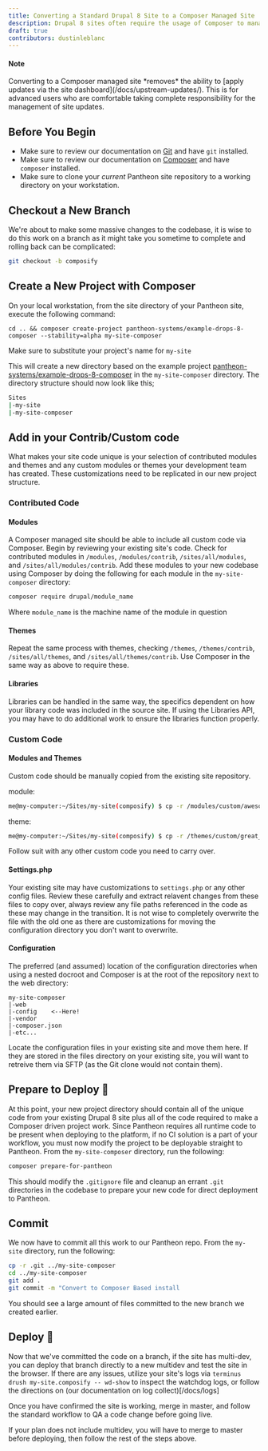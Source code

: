 ```yaml
---
title: Converting a Standard Drupal 8 Site to a Composer Managed Site
description: Drupal 8 sites often require the usage of Composer to manage site dependencies. The need to begin using Composer for a site build can often surface after a site is in development, necessitating a divergance from the Pantheon managed upstream.
draft: true
contributors: dustinleblanc
---
```

<div class="alert alert-info">
  <h4 class="info">Note</h4><p markdown="1">Converting to a Composer managed site *removes* the ability to [apply updates via the site dashboard](/docs/upstream-updates/). This is for advanced users who are comfortable taking complete responsibility for the management of site updates. 
</p>
</div>

## Before You Begin

 - Make sure to review our documentation on [Git](/docs/git) and have `git` installed.
 - Make sure to review our documentation on [Composer](/docs/composer) and have `composer` installed.
 - Make sure to clone your _current_ Pantheon site repository to a working directory on your workstation.

## Checkout a New Branch
We're about to make some massive changes to the codebase, it is wise to do this work on a branch as it might take you sometime to complete and rolling back can be complicated:
```sh
git checkout -b composify
```

## Create a New Project with Composer

On your local workstation, from the site directory of your Pantheon site, execute the following command:

```command
cd .. && composer create-project pantheon-systems/example-drops-8-composer --stability=alpha my-site-composer
```
Make sure to substitute your project's name for `my-site`

This will create a new directory based on the example project [pantheon-systems/example-drops-8-composer](https://github.com/pantheon-system/example-drops-8-composer) in the `my-site-composer` directory. The directory structure should now look like this;
```sh
Sites
|-my-site
|-my-site-composer
```

## Add in your Contrib/Custom code

What makes your site code unique is your selection of contributed modules and themes and any custom modules or themes your development team has created. These customizations need to be replicated in our new project structure.

### Contributed Code
#### Modules
A Composer managed site should be able to include all custom code via Composer. Begin by reviewing your existing site's code. Check for contributed modules in `/modules`, `/modules/contrib`, `/sites/all/modules`, and `/sites/all/modules/contrib`. Add these modules to your new codebase using Composer by doing the following for each module in the `my-site-composer` directory:
```sh
composer require drupal/module_name
``` 
Where `module_name` is the machine name of the module in question

#### Themes
Repeat the same process with themes, checking `/themes`, `/themes/contrib`, `/sites/all/themes`, and `/sites/all/themes/contrib`. Use Composer in the same way as above to require these.

#### Libraries
Libraries can be handled in the same way, the specifics dependent on how your library code was included in the source site. If using the Libraries API, you may have to do additional work to ensure the libraries function properly.

### Custom Code
#### Modules and Themes

Custom code should be manually copied from the existing site repository.

module:
```sh
me@my-computer:~/Sites/my-site(composify) $ cp -r /modules/custom/awesome_module ../my-site-composer/web/modules/custom
```
theme:
```sh
me@my-computer:~/Sites/my-site(composify) $ cp -r /themes/custom/great_theme ../my-site-composer/web/themes/custom
```

Follow suit with any other custom code you need to carry over.

#### Settings.php
Your existing site may have customizations to `settings.php` or any other config files. Review these carefully and extract relavent changes from these files to copy over, always review any file paths referenced in the code as these may change in the transition. It is not wise to completely overwrite the file with the old one as there are customizations for moving the configuration directory you don't want to overwrite.

#### Configuration
The preferred (and assumed) location of the configuration directories when using a nested docroot and Composer is at the root of the repository next to the web directory:
```
my-site-composer
|-web
|-config    <--Here!
|-vendor
|-composer.json
|-etc...
```

Locate the configuration files in your existing site and move them here. If they are stored in the files directory on your existing site, you will want to retreive them via SFTP (as the Git clone would not contain them).

## Prepare to Deploy 	&#128640;

At this point, your new project directory should contain all of the unique code from your existing Drupal 8 site plus all of the code required to make a Composer driven project work. Since Pantheon requires all runtime code to be present when deploying to the platform, if no CI solution is a part of your workflow, you must now modify the project to be deployable straight to Pantheon. From the `my-site-composer` directory, run the following:

```sh
composer prepare-for-pantheon
```

This should modify the `.gitignore` file and cleanup an errant `.git` directories in the codebase to prepare your new code for direct deployment to Pantheon.

## Commit
We now have to commit all this work to our Pantheon repo. From the `my-site` directory, run the following:

```sh
cp -r .git ../my-site-composer 
cd ../my-site-composer
git add .
git commit -m "Convert to Composer Based install
```

You should see a large amount of files committed to the new branch we created earlier.

## Deploy &#128640;

Now that we've committed the code on a branch, if the site has multi-dev, you can deploy that branch directly to a new multidev and test the site in the browser. If there are any issues, utilize your site's logs via `terminus drush my-site.composify -- wd-show` to inspect the watchdog logs, or follow the directions on (our documentation on log collect)[/docs/logs]

Once you have confirmed the site is working, merge in master, and follow the standard workflow to QA a code change before going live.

If your plan does not include multidev, you will have to merge to master before deploying, then follow the rest of the steps above.
